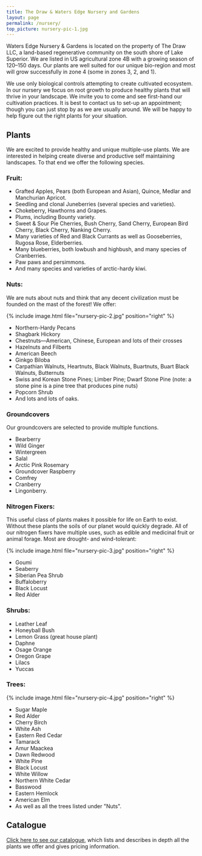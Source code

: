 ```yaml
---
title: The Draw & Waters Edge Nursery and Gardens
layout: page
permalink: /nursery/
top_picture: nursery-pic-1.jpg
---
```


Waters Edge Nursery & Gardens is located on the property of The Draw LLC, a land-based regenerative community on the south shore of Lake Superior. We are listed in US agricultural zone 4B with a growing season of 120–150 days. Our plants are well suited for our unique bio-region and most will grow successfully in zone 4 (some in zones 3, 2, and 1).

We use only biological controls attempting to create cultivated ecosystem. In our nursery we focus on root growth to produce healthy plants that will thrive in your landscape.  We invite you to come and see first-hand our cultivation practices. It is best to contact us to set-up an appointment; though you can just stop by as we are usually around.  We will be happy to help figure out the right plants for your situation.

## Plants

We are excited to provide healthy and unique multiple-use plants.  We
are interested in helping create diverse and productive self maintaining landscapes.  To that end we offer the following species.

### Fruit:

+ Grafted Apples, Pears (both European and Asian), Quince, Medlar and Manchurian Apricot.
+ Seedling and clonal Juneberries (several species and varieties).
+ Chokeberry, Hawthorns and Grapes.
+ Plums, including Bounty variety.
+ Sweet & Sour Pie Cherries, Bush Cherry, Sand Cherry, European Bird Cherry, Black Cherry, Nanking Cherry.
+ Many varieties of Red and Black Currants as well as Gooseberries, Rugosa Rose, Elderberries.
+ Many blueberries, both lowbush and highbush, and many species of Cranberries.
+ Paw paws and persimmons.
+ And many species and varieties of arctic-hardy kiwi.

### Nuts:

We are nuts about nuts and think that any decent civilization must be founded on the mast of the forest! We offer:

{% include image.html file="nursery-pic-2.jpg" position="right" %}

+ Northern-Hardy Pecans
+ Shagbark Hickory
+ Chestnuts—American, Chinese, European and lots of their crosses
+ Hazelnuts and Filberts
+ American Beech
+ Ginkgo Biloba
+ Carpathian Walnuts, Heartnuts, Black Walnuts, Buartnuts, Buart Black Walnuts, Butternuts
+ Swiss and Korean Stone Pines; Limber Pine; Dwarf Stone Pine (note: a stone pine is a pine tree that produces pine nuts)
+ Popcorn Shrub
+ And lots and lots of oaks.

### Groundcovers

Our groundcovers are selected to provide multiple functions.

+ Bearberry
+ Wild Ginger
+ Wintergreen
+ Salal
+ Arctic Pink Rosemary
+ Groundcover Raspberry
+ Comfrey
+ Cranberry
+ Lingonberry.

### Nitrogen Fixers:

This useful class of plants makes it possible for life on Earth to exist. Without these plants the soils of our planet would quickly degrade. All of our nitrogen fixers have multiple uses, such as edible and medicinal fruit or animal forage. Most are drought- and wind-tolerant:

{% include image.html file="nursery-pic-3.jpg" position="right" %}

+ Goumi
+ Seaberry
+ Siberian Pea Shrub
+ Buffaloberry
+ Black Locust
+ Red Alder

### Shrubs:

+ Leather Leaf
+ Honeyball Bush
+ Lemon Grass (great house plant)
+ Daphne
+ Osage Orange
+ Oregon Grape
+ Lilacs
+ Yuccas

### Trees:

{% include image.html file="nursery-pic-4.jpg" position="right" %}

+ Sugar Maple
+ Red Alder
+ Cherry Birch
+ White Ash
+ Eastern Red Cedar
+ Tamarack
+ Amur Maackea
+ Dawn Redwood
+ White Pine
+ Black Locust
+ White Willow
+ Northern White Cedar
+ Basswood
+ Eastern Hemlock
+ American Elm
+ As well as all the trees listed under "Nuts".

## Catalogue

[Click here to see our catalogue](/assets/pdf/catalogue_2010.pdf), which lists and describes in depth all the plants we offer and gives pricing information.
